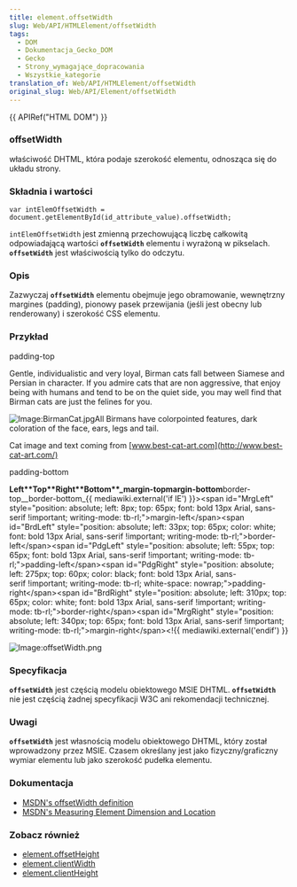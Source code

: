 ```yaml
---
title: element.offsetWidth
slug: Web/API/HTMLElement/offsetWidth
tags:
  - DOM
  - Dokumentacja_Gecko_DOM
  - Gecko
  - Strony_wymagające_dopracowania
  - Wszystkie_kategorie
translation_of: Web/API/HTMLElement/offsetWidth
original_slug: Web/API/Element/offsetWidth
---
```

{{ APIRef("HTML DOM") }}

### offsetWidth

właściwość DHTML, która podaje szerokość elementu, odnosząca się do układu strony.

### Składnia i wartości

    var intElemOffsetWidth = document.getElementById(id_attribute_value).offsetWidth;

`intElemOffsetWidth` jest zmienną przechowującą liczbę całkowitą odpowiadającą wartości **`offsetWidth`** elementu i wyrażoną w pikselach. **`offsetWidth`** jest właściwością tylko do odczytu.

### Opis

Zazwyczaj **`offsetWidth`** elementu obejmuje jego obramowanie, wewnętrzny margines (padding), pionowy pasek przewijania (jeśli jest obecny lub renderowany) i szerokość CSS elementu.

### Przykład

padding-top

Gentle, individualistic and very loyal, Birman cats fall between Siamese and Persian in character. If you admire cats that are non aggressive, that enjoy being with humans and tend to be on the quiet side, you may well find that Birman cats are just the felines for you.

![Image:BirmanCat.jpg](/@api/deki/files/2210/=BirmanCat.jpg)All Birmans have colorpointed features, dark coloration of the face, ears, legs and tail.

Cat image and text coming from [www.best-cat-art.com](http://www.best-cat-art.com/)

padding-bottom

**Left\*\***Top\***\*Right\*\***Bottom\*\*_margin-top**margin-bottom**border-top\_\_border-bottom_{{ mediawiki.external('if IE') }}>\<span id="MrgLeft" style="position: absolute; left: 8px; top: 65px; font: bold 13px Arial, sans-serif !important; writing-mode: tb-rl;">margin-left\</span>\<span id="BrdLeft" style="position: absolute; left: 33px; top: 65px; color: white; font: bold 13px Arial, sans-serif !important; writing-mode: tb-rl;">border-left\</span>\<span id="PdgLeft" style="position: absolute; left: 55px; top: 65px; font: bold 13px Arial, sans-serif !important; writing-mode: tb-rl;">padding-left\</span>\<span id="PdgRight" style="position: absolute; left: 275px; top: 60px; color: black; font: bold 13px Arial, sans-serif !important; writing-mode: tb-rl; white-space: nowrap;">padding-right\</span>\<span id="BrdRight" style="position: absolute; left: 310px; top: 65px; color: white; font: bold 13px Arial, sans-serif !important; writing-mode: tb-rl;">border-right\</span>\<span id="MrgRight" style="position: absolute; left: 340px; top: 65px; font: bold 13px Arial, sans-serif !important; writing-mode: tb-rl;">margin-right\</span>\<!{{ mediawiki.external('endif') }}

![Image:offsetWidth.png](/@api/deki/files/2468/=OffsetWidth.png)

### Specyfikacja

**`offsetWidth`** jest częścią modelu obiektowego MSIE DHTML. **`offsetWidth`** nie jest częścią żadnej specyfikacji W3C ani rekomendacji technicznej.

### Uwagi

**`offsetWidth`** jest własnością modelu obiektowego DHTML, który został wprowadzony przez MSIE. Czasem określany jest jako fizyczny/graficzny wymiar elementu lub jako szerokość pudełka elementu.

### Dokumentacja

- [MSDN's offsetWidth definition](http://msdn.microsoft.com/workshop/author/dhtml/reference/properties/offsetwidth.asp?frame=true)
- [MSDN's Measuring Element Dimension and Location](http://msdn.microsoft.com/workshop/author/om/measuring.asp)

### Zobacz również

- [element.offsetHeight](/fr/DOM/element.offsetHeight "element.offsetHeight")
- [element.clientWidth](/pl/DOM/element.clientWidth "element.clientWidth")
- [element.clientHeight](/cn/DOM/element.clientHeight "element.clientHeight")
